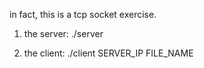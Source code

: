 in fact, this is a tcp socket exercise.

1. the server: ./server

2. the client: ./client SERVER_IP FILE_NAME
